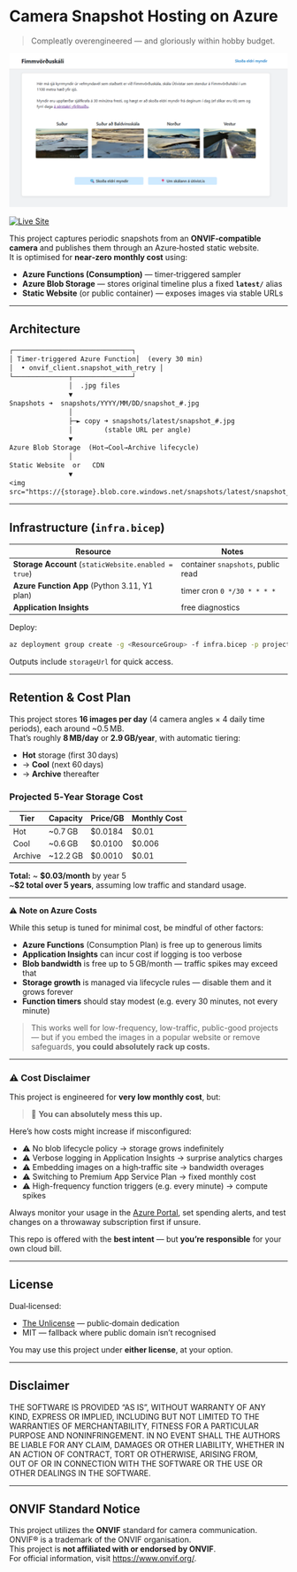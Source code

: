 # Camera Snapshot Hosting on Azure

> Compleatly overengineered — and gloriously within hobby budget.

[![Screenshot of the live site](image.png)](https://utivist5vhfj4cenlybqry2.z6.web.core.windows.net/index.html)

[![Live Site](https://img.shields.io/badge/Live%20Site-Click%20to%20view-brightgreen)](https://utivist5vhfj4cenlybqry2.z6.web.core.windows.net/index.html)

This project captures periodic snapshots from an **ONVIF‑compatible camera** and publishes them through an Azure‑hosted static website.  
It is optimised for **near‑zero monthly cost** using:

* **Azure Functions (Consumption)** — timer‑triggered sampler  
* **Azure Blob Storage** — stores original timeline plus a fixed **`latest/`** alias  
* **Static Website** (or public container) — exposes images via stable URLs

---

## Architecture

```
┌──────────────────────────────┐
│ Timer‑triggered Azure Function│  (every 30 min)
│  • onvif_client.snapshot_with_retry │
└──────────────┬───────────────┘
               │  .jpg files
               ▼
Snapshots ➜  snapshots/YYYY/MM/DD/snapshot_#.jpg
               │
               ├─► copy ➜ snapshots/latest/snapshot_#.jpg
               │        (stable URL per angle)
               ▼
Azure Blob Storage  (Hot→Cool→Archive lifecycle)
               │
Static Website  or   CDN
               ▼
<img src="https://{storage}.blob.core.windows.net/snapshots/latest/snapshot_1.jpg">
```

---

## Infrastructure (`infra.bicep`)

| Resource | Notes |
|----------|-------|
| **Storage Account** (`staticWebsite.enabled = true`) | container `snapshots`, public read |
| **Azure Function App** (Python 3.11, Y1 plan) | timer cron `0 */30 * * * *` |
| **Application Insights** | free diagnostics |

Deploy:

```bash
az deployment group create -g <ResourceGroup> -f infra.bicep -p projectPrefix=snapshot
```

Outputs include `storageUrl` for quick access.

---

## Retention & Cost Plan

This project stores **16 images per day** (4 camera angles × 4 daily time periods), each around ~0.5 MB.  
That’s roughly **8 MB/day** or **2.9 GB/year**, with automatic tiering:

- **Hot** storage (first 30 days)
- → **Cool** (next 60 days)
- → **Archive** thereafter

### Projected 5‑Year Storage Cost

| Tier    | Capacity | Price/GB | Monthly Cost |
|---------|----------|----------|---------------|
| Hot     | ~0.7 GB  | \$0.0184 | \$0.01        |
| Cool    | ~0.6 GB  | \$0.0100 | \$0.006       |
| Archive | ~12.2 GB | \$0.0010 | \$0.01        |

**Total:** ~ **\$0.03/month** by year 5  
~**\$2 total over 5 years**, assuming low traffic and standard usage.

---

⚠️ **Note on Azure Costs**

While this setup is tuned for minimal cost, be mindful of other factors:

- **Azure Functions** (Consumption Plan) is free up to generous limits  
- **Application Insights** can incur cost if logging is too verbose  
- **Blob bandwidth** is free up to 5 GB/month — traffic spikes may exceed that  
- **Storage growth** is managed via lifecycle rules — disable them and it grows forever  
- **Function timers** should stay modest (e.g. every 30 minutes, not every minute)

> This works well for low-frequency, low-traffic, public-good projects — but if you embed the images in a popular website or remove safeguards, **you could absolutely rack up costs.**



---

### ⚠️ Cost Disclaimer

This project is engineered for **very low monthly cost**, but:

> 💸 **You can absolutely mess this up.**

Here’s how costs might increase if misconfigured:
- ⚠️ No blob lifecycle policy → storage grows indefinitely  
- ⚠️ Verbose logging in Application Insights → surprise analytics charges  
- ⚠️ Embedding images on a high‑traffic site → bandwidth overages  
- ⚠️ Switching to Premium App Service Plan → fixed monthly cost  
- ⚠️ High-frequency function triggers (e.g. every minute) → compute spikes

Always monitor your usage in the [Azure Portal](https://portal.azure.com), set spending alerts, and test changes on a throwaway subscription first if unsure.

This repo is offered with the **best intent** — but **you’re responsible** for your own cloud bill.

---

## License

Dual‑licensed:

- [The Unlicense](LICENSE) — public‑domain dedication  
- MIT — fallback where public domain isn’t recognised

You may use this project under **either license**, at your option.

---

## Disclaimer

THE SOFTWARE IS PROVIDED “AS IS”, WITHOUT WARRANTY OF ANY KIND, EXPRESS OR IMPLIED, INCLUDING BUT NOT LIMITED TO THE WARRANTIES OF MERCHANTABILITY, FITNESS FOR A PARTICULAR PURPOSE AND NONINFRINGEMENT. IN NO EVENT SHALL THE AUTHORS BE LIABLE FOR ANY CLAIM, DAMAGES OR OTHER LIABILITY, WHETHER IN AN ACTION OF CONTRACT, TORT OR OTHERWISE, ARISING FROM, OUT OF OR IN CONNECTION WITH THE SOFTWARE OR THE USE OR OTHER DEALINGS IN THE SOFTWARE.

---

## ONVIF Standard Notice

This project utilizes the **ONVIF** standard for camera communication.  
ONVIF® is a trademark of the ONVIF organisation.  
This project is **not affiliated with or endorsed by ONVIF**.  
For official information, visit <https://www.onvif.org/>.
